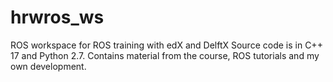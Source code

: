 # hrwros_ws
ROS workspace for ROS training with edX and DelftX
Source code is in C++ 17 and Python 2.7.
Contains material from the course, ROS tutorials and my own development.
